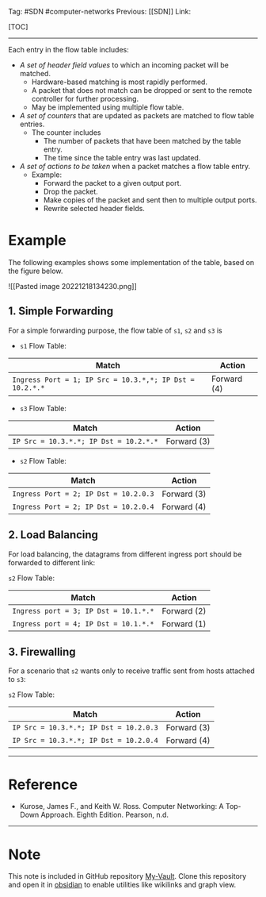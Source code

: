 Tag: #SDN #computer-networks 
Previous: [[SDN]]
Link: 

[TOC]

---

Each entry in the flow table includes:

- *A set of header field values* to which an incoming packet will be matched.
	- Hardware-based matching is most rapidly performed.
	- A packet that does not match can be dropped or sent to the remote controller for further processing.
	- May be implemented using multiple flow table.
- *A set of counters* that are updated as packets are matched to flow table entries.
	- The counter includes 
		- The number of packets that have been matched by the table entry.
		- The time since the table entry was last updated.
- *A set of actions to be taken* when a packet matches a flow table entry.
	- Example:
		- Forward the packet to a given output port.
		- Drop the packet.
		- Make copies of the packet and sent then to multiple output ports.
		- Rewrite selected header fields.

# Example

The following examples shows some implementation of the table, based on the figure below.

![[Pasted image 20221218134230.png]]

## 1. Simple Forwarding

For a simple forwarding purpose, the flow table of `s1`, `s2` and `s3` is

- `s1` Flow Table:

| Match                                                    | Action      |
| -------------------------------------------------------- | ----------- |
| `Ingress Port = 1; IP Src = 10.3.*,*; IP Dst = 10.2.*.*` | Forward (4) |
- `s3` Flow Table:

| Match                                  | Action      |
| -------------------------------------- | ----------- |
| `IP Src = 10.3.*.*; IP Dst = 10.2.*.*` | Forward (3) |
- `s2` Flow Table:

| Match                                 | Action      |
| ------------------------------------- | ----------- |
| `Ingress Port = 2; IP Dst = 10.2.0.3` | Forward (3) |
| `Ingress Port = 2; IP Dst = 10.2.0.4` | Forward (4) | 

## 2. Load Balancing

For load balancing, the datagrams from different ingress port should be forwarded to different link:

`s2` Flow Table:

| Match                                 | Action      |
| ------------------------------------- | ----------- |
| `Ingress port = 3; IP Dst = 10.1.*.*` | Forward (2) |
| `Ingress port = 4; IP Dst = 10.1.*.*` | Forward (1) | 

## 3. Firewalling

For a scenario that `s2` wants only to receive traffic sent from hosts attached to `s3`:

`s2` Flow Table:

| Match                                  | Action      |
| -------------------------------------- | ----------- |
| `IP Src = 10.3.*.*; IP Dst = 10.2.0.3` | Forward (3) |
| `IP Src = 10.3.*.*; IP Dst = 10.2.0.4` | Forward (4) | 

---

# Reference

- Kurose, James F., and Keith W. Ross. Computer Networking: A Top-Down Approach. Eighth Edition. Pearson, n.d.

---

# Note

This note is included in GitHub repository [My-Vault](https://github.com/LittleD3092/My-Vault.git). Clone this repository and open it in [obsidian](https://obsidian.md/) to enable utilities like wikilinks and graph view.